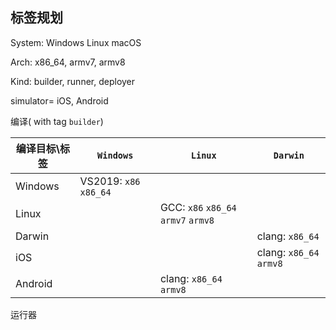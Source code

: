 



## 标签规划



System: Windows Linux macOS

Arch:  x86_64,  armv7,  armv8

Kind: builder, runner,  deployer

simulator= iOS, Android



编译( with tag `builder`)

| 编译目标\标签 | `Windows`                | `Linux`                              | `Darwin`                 |
| ------------- | ------------------------ | ------------------------------------ | ------------------------ |
| Windows       | VS2019:   `x86` `x86_64` |                                      |                          |
| Linux         |                          | GCC:  `x86` `x86_64` `armv7` `armv8` |                          |
| Darwin        |                          |                                      | clang: `x86_64`          |
| iOS           |                          |                                      | clang: `x86_64`  `armv8` |
| Android       |                          | clang: `x86_64`  `armv8`             |                          |



运行器